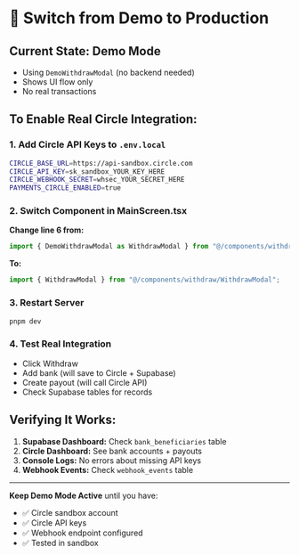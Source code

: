 # 🔄 Switch from Demo to Production

## Current State: Demo Mode
- Using `DemoWithdrawModal` (no backend needed)
- Shows UI flow only
- No real transactions

## To Enable Real Circle Integration:

### 1. Add Circle API Keys to `.env.local`
```bash
CIRCLE_BASE_URL=https://api-sandbox.circle.com
CIRCLE_API_KEY=sk_sandbox_YOUR_KEY_HERE
CIRCLE_WEBHOOK_SECRET=whsec_YOUR_SECRET_HERE
PAYMENTS_CIRCLE_ENABLED=true
```

### 2. Switch Component in MainScreen.tsx

**Change line 6 from:**
```typescript
import { DemoWithdrawModal as WithdrawModal } from "@/components/withdraw/DemoWithdrawModal";
```

**To:**
```typescript
import { WithdrawModal } from "@/components/withdraw/WithdrawModal";
```

### 3. Restart Server
```bash
pnpm dev
```

### 4. Test Real Integration
- Click Withdraw
- Add bank (will save to Circle + Supabase)
- Create payout (will call Circle API)
- Check Supabase tables for records

## Verifying It Works:

1. **Supabase Dashboard:** Check `bank_beneficiaries` table
2. **Circle Dashboard:** See bank accounts + payouts
3. **Console Logs:** No errors about missing API keys
4. **Webhook Events:** Check `webhook_events` table

---

**Keep Demo Mode Active** until you have:
- ✅ Circle sandbox account
- ✅ Circle API keys
- ✅ Webhook endpoint configured
- ✅ Tested in sandbox

